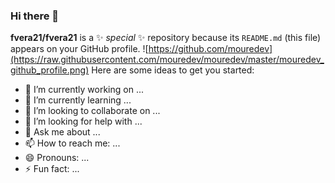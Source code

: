 ### Hi there 👋

**fvera21/fvera21** is a ✨ _special_ ✨ repository because its `README.md` (this file) appears on your GitHub profile.
![https://github.com/mouredev](https://raw.githubusercontent.com/mouredev/mouredev/master/mouredev_github_profile.png)
Here are some ideas to get you started:

- 🔭 I’m currently working on ...
- 🌱 I’m currently learning ...
- 👯 I’m looking to collaborate on ...
- 🤔 I’m looking for help with ...
- 💬 Ask me about ...
- 📫 How to reach me: ...
- 😄 Pronouns: ...
- ⚡ Fun fact: ...

